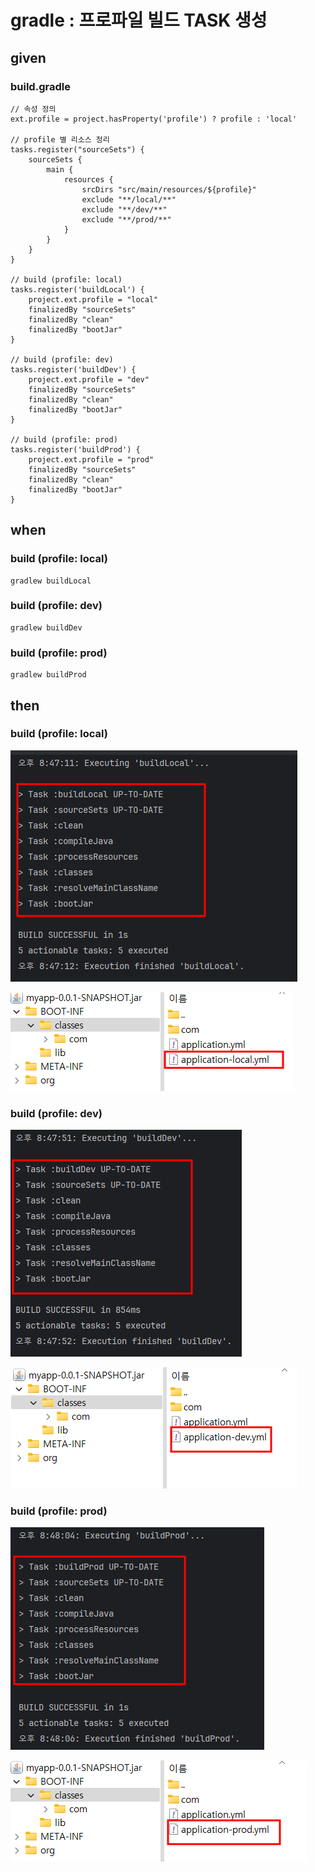 # gradle : 프로파일 빌드 TASK 생성

## given

### build.gradle

```
// 속성 정의
ext.profile = project.hasProperty('profile') ? profile : 'local'

// profile 별 리소스 정리
tasks.register("sourceSets") {
    sourceSets {
        main {
            resources {
                srcDirs "src/main/resources/${profile}"
                exclude "**/local/**"
                exclude "**/dev/**"
                exclude "**/prod/**"
            }
        }
    }
}

// build (profile: local)
tasks.register('buildLocal') {
    project.ext.profile = "local"
    finalizedBy "sourceSets"
    finalizedBy "clean"
    finalizedBy "bootJar"
}

// build (profile: dev)
tasks.register('buildDev') {
    project.ext.profile = "dev"
    finalizedBy "sourceSets"
    finalizedBy "clean"
    finalizedBy "bootJar"
}

// build (profile: prod)
tasks.register('buildProd') {
    project.ext.profile = "prod"
    finalizedBy "sourceSets"
    finalizedBy "clean"
    finalizedBy "bootJar"
}
```

## when

### build (profile: local)

```
gradlew buildLocal
```

### build (profile: dev)

```
gradlew buildDev
```

### build (profile: prod)

```
gradlew buildProd
```

## then

### build (profile: local)

![alt text](../../images/20241228_204746.png)

![alt text](../../images/20241228_205236.png)

### build (profile: dev)

![alt text](../../images/20241228_204801.png)

![alt text](../../images/20241228_205322.png)

### build (profile: prod)

![alt text](../../images/20241228_204818.png)

![alt text](../../images/20241228_205345.png)
